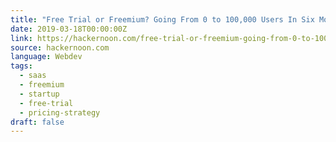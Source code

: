 ```yaml
---
title: "Free Trial or Freemium? Going From 0 to 100,000 Users In Six Months With Wes Bush"
date: 2019-03-18T00:00:00Z
link: https://hackernoon.com/free-trial-or-freemium-going-from-0-to-100-000-users-in-six-months-with-wes-bush-f9fb4a7cd032?source=rss----3a8144eabfe3---4
source: hackernoon.com
language: Webdev
tags:
  - saas
  - freemium
  - startup
  - free-trial
  - pricing-strategy
draft: false
---
```

